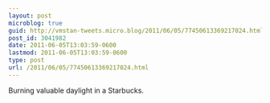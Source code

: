```yaml
---
layout: post
microblog: true
guid: http://vmstan-tweets.micro.blog/2011/06/05/77450613369217024.html
post_id: 3041982
date: 2011-06-05T13:03:59-0600
lastmod: 2011-06-05T13:03:59-0600
type: post
url: /2011/06/05/77450613369217024.html
---
```

Burning valuable daylight in a Starbucks.
